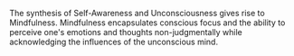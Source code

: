 The synthesis of Self-Awareness and Unconsciousness gives rise to Mindfulness. Mindfulness encapsulates conscious focus and the ability to perceive one's emotions and thoughts non-judgmentally while acknowledging the influences of the unconscious mind.